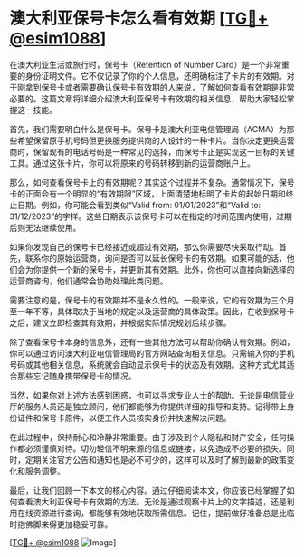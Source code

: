 # 澳大利亚保号卡怎么看有效期 [[TG💪+ @esim1088](https://t.me/s/esim1088)]

在澳大利亚生活或旅行时，保号卡（Retention of Number Card）是一个非常重要的身份证明文件。它不仅记录了你的个人信息，还明确标注了卡片的有效期。对于刚拿到保号卡或者需要确认保号卡有效期的人来说，了解如何查看有效期是非常必要的。这篇文章将详细介绍澳大利亚保号卡有效期的相关信息，帮助大家轻松掌握这一技能。

首先，我们需要明白什么是保号卡。保号卡是澳大利亚电信管理局（ACMA）为那些希望保留原手机号码但更换服务提供商的人设计的一种卡片。当你决定更换运营商时，保留现有的电话号码是一种常见的选择，而保号卡正是实现这一目标的关键工具。通过这张卡片，你可以将原来的号码转移到新的运营商账户上。

那么，如何查看保号卡上的有效期呢？其实这个过程并不复杂。通常情况下，保号卡的正面会有一个明显的“有效期限”区域，上面清楚地标明了卡片的起始日期和终止日期。例如，你可能会看到类似“Valid from: 01/01/2023”和“Valid to: 31/12/2023”的字样。这些日期表示该保号卡可以在指定的时间范围内使用，过期后则无法继续使用。

如果你发现自己的保号卡已经接近或超过有效期，那么你需要尽快采取行动。首先，联系你的原始运营商，询问是否可以延长保号卡的有效期。如果可能的话，他们会为你提供一个新的保号卡，并更新其有效期。此外，你也可以直接向新选择的运营商咨询，他们通常会协助处理此类问题。

需要注意的是，保号卡的有效期并不是永久性的。一般来说，它的有效期为三个月至一年不等，具体取决于当地的规定以及运营商的具体政策。因此，在收到保号卡之后，建议立即检查其有效期，并根据实际情况规划后续步骤。

除了查看保号卡本身的信息外，还有一些其他方法可以帮助你确认有效期。例如，你可以通过访问澳大利亚电信管理局的官方网站查询相关信息。只需输入你的手机号码或其他相关信息，系统就会自动显示保号卡的状态及有效期。这种方式尤其适合那些忘记随身携带保号卡的情况。

当然，如果你对上述方法感到困惑，也可以寻求专业人士的帮助。无论是电信营业厅的服务人员还是独立顾问，他们都能够为你提供详细的指导和支持。记得带上身份证件和保号卡原件，以便工作人员核实身份并快速解决问题。

在此过程中，保持耐心和冷静非常重要。由于涉及到个人隐私和财产安全，任何操作都必须谨慎对待。切勿轻信不明来源的信息或链接，以免造成不必要的损失。同时，定期关注官方公告和通知也是必不可少的，这样可以及时了解到最新的政策变化和服务调整。

最后，让我们回顾一下本文的核心内容。通过仔细阅读本文，你应该已经掌握了如何查看澳大利亚保号卡有效期的方法。无论是通过观察卡片上的文字描述，还是利用在线资源进行查询，都能够有效地获取所需信息。记住，提前做好准备总是比临时抱佛脚来得更加稳妥可靠。

[[TG💪+ @esim1088](https://t.me/s/esim1088) ![Image](https://i.postimg.cc/4NQfJmqS/Snipaste-2025-05-13-00-14-12.png)]